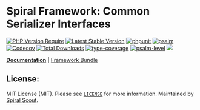 # Spiral Framework: Common Serializer Interfaces

[![PHP Version Require](https://poser.pugx.org/spiral/serializer/require/php)](https://packagist.org/packages/spiral/serializer)
[![Latest Stable Version](https://poser.pugx.org/spiral/serializer/v/stable)](https://packagist.org/packages/spiral/serializer)
[![phpunit](https://github.com/spiral/serializer/actions/workflows/phpunit.yml/badge.svg)](https://github.com/spiral/serializer/actions)
[![psalm](https://github.com/spiral/serializer/actions/workflows/psalm.yml/badge.svg)](https://github.com/spiral/serializer/actions)
[![Codecov](https://codecov.io/gh/spiral/serializer/branch/master/graph/badge.svg)](https://codecov.io/gh/spiral/serializer/)
[![Total Downloads](https://poser.pugx.org/spiral/serializer/downloads)](https://packagist.org/packages/spiral/serializer)
[![type-coverage](https://shepherd.dev/github/spiral/serializer/coverage.svg)](https://shepherd.dev/github/spiral/serializer)
[![psalm-level](https://shepherd.dev/github/spiral/serializer/level.svg)](https://shepherd.dev/github/spiral/serializer)
<a href="https://discord.gg/8bZsjYhVVk"><img src="https://img.shields.io/badge/discord-chat-magenta.svg"></a>

<b>[Documentation](https://spiral.dev/docs/component-serializer)</b> | [Framework Bundle](https://github.com/spiral/framework)

## License:

MIT License (MIT). Please see [`LICENSE`](./LICENSE) for more information. Maintained by [Spiral Scout](https://spiralscout.com).
